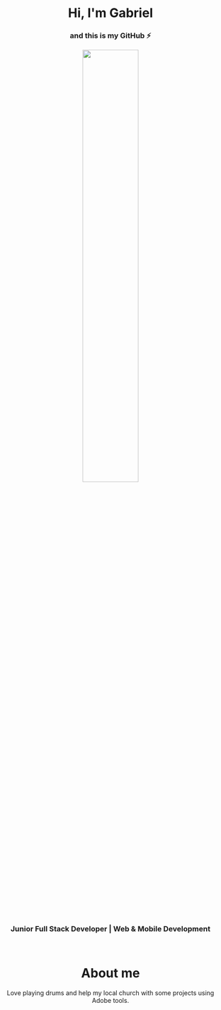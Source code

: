 <div align="center">
<h1 align="center">
  Hi, I'm <strong> Gabriel </strong>
</h1>
<h3 align="center">
 and this is my GitHub ⚡
</h3>
</div>

<div align="center">
<img width=50% src="https://media2.giphy.com/media/v1.Y2lkPTc5MGI3NjExbDY4bWw4NHdiNTl1dmFhZ2NwNjZhY3JzMmI4OWlzbDAxbThnM2JqZCZlcD12MV9pbnRlcm5hbF9naWZfYnlfaWQmY3Q9Zw/mj4ruS6mHkdKEdmwc1/giphy.gif"/>
<h3>
  Junior Full Stack Developer | Web & Mobile Development
</h3>
</div>
<br/>
<div align="center">
  <h1>
  About me
  </h1>
  Love playing drums and help my local church with some projects using Adobe tools.
</div>

<!--
  https://media2.giphy.com/media/v1.Y2lkPTc5MGI3NjExbDY4bWw4NHdiNTl1dmFhZ2NwNjZhY3JzMmI4OWlzbDAxbThnM2JqZCZlcD12MV9pbnRlcm5hbF9naWZfYnlfaWQmY3Q9Zw/mj4ruS6mHkdKEdmwc1/giphy.gif
  https://media1.giphy.com/media/XcX3Ae8GSDWN1ciqqi/giphy.gif?cid=ecf05e47leyvhinguv2fjy683luep1bym45dkjjmxjbdrzzr&ep=v1_gifs_related&rid=giphy.gif&ct=g
  https://i.giphy.com/media/fTn01fiFdTd5pL60ln/giphy.webp
  https://media0.giphy.com/media/v1.Y2lkPTc5MGI3NjExbmswZDFrMWhjbWszcXB1cHkxazFxdnVkbXVsMXYwNTRtbXY4b3Y1bSZlcD12MV9pbnRlcm5hbF9naWZfYnlfaWQmY3Q9Zw/KGd6ns7MR1gPCRT52z/giphy.gif
  https://i.giphy.com/media/WmkEhAIyWfpm1vdVcg/giphy.webp
  https://media4.giphy.com/media/v1.Y2lkPTc5MGI3NjExOHRxNGcxZnQzcTI2cmZ0MG5wcW1mdXNienhreHo3NTgzNm84eDBuNCZlcD12MV9pbnRlcm5hbF9naWZfYnlfaWQmY3Q9Zw/4OV1bLOIWwIXRxpXlN/giphy.gif

  https://mundodacasa.infogram.com/1p5lplkdyxdw5lup3rzdxrzpe7i3zgyl620
-->



